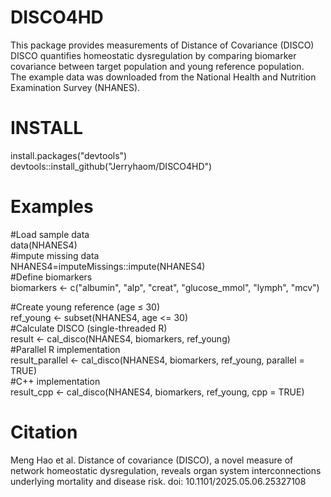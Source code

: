 # DISCO4HD <br>
This package provides measurements of Distance of Covariance (DISCO) <br>
DISCO quantifies homeostatic dysregulation by comparing biomarker covariance between target population and young reference population. <br>
The example data was downloaded from the National Health and Nutrition Examination Survey (NHANES). 

# INSTALL <br>
install.packages("devtools") <br>
devtools::install_github("Jerryhaom/DISCO4HD") <br>

# Examples
#Load sample data <br>
data(NHANES4) <br>
#impute missing data <br>
NHANES4=imputeMissings::impute(NHANES4) <br>
#Define biomarkers  <br>
biomarkers <- c("albumin", "alp", "creat", "glucose_mmol", "lymph", "mcv") <br>

#Create young reference (age ≤ 30) <br>
ref_young <- subset(NHANES4, age <= 30) <br>
#Calculate DISCO (single-threaded R) <br>
result <- cal_disco(NHANES4, biomarkers, ref_young) <br>
#Parallel R implementation <br>
result_parallel <- cal_disco(NHANES4, biomarkers, ref_young, parallel = TRUE) <br>
#C++ implementation <br>
result_cpp <- cal_disco(NHANES4, biomarkers, ref_young, cpp = TRUE) <br>

# Citation <br>
Meng Hao et al. Distance of covariance (DISCO), a novel measure of network homeostatic dysregulation, reveals organ system interconnections underlying mortality and disease risk. doi: 10.1101/2025.05.06.25327108

